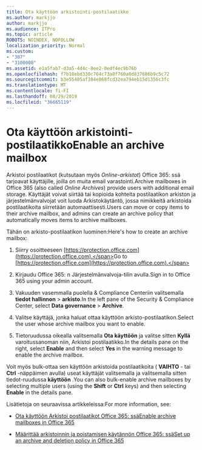 ```yaml
---
title: Ota käyttöön arkistointi-postilaatikko
ms.author: markjjo
author: markjjo
ms.audience: ITPro
ms.topic: article
ROBOTS: NOINDEX, NOFOLLOW
localization_priority: Normal
ms.custom:
- "307"
- "3100008"
ms.assetid: e1a5fab7-d3a5-4d4c-8ee2-0edf4ec9b76b
ms.openlocfilehash: f7b18ebd330c764c73a8f760a0d837686b9c5c72
ms.sourcegitcommit: b3e55405af384e868fcd32ea794eb15d1356c3fc
ms.translationtype: MT
ms.contentlocale: fi-FI
ms.lasthandoff: 08/29/2019
ms.locfileid: "36665119"
---
```

# <a name="enable-an-archive-mailbox"></a><span data-ttu-id="ca899-102">Ota käyttöön arkistointi-postilaatikko</span><span class="sxs-lookup"><span data-stu-id="ca899-102">Enable an archive mailbox</span></span>

<span data-ttu-id="ca899-103">Arkistoi postilaatikot (kutsutaan myös *Online-arkistot*) Office 365: ssä tarjoavat käyttäjille, joilla on muita email varastointi.</span><span class="sxs-lookup"><span data-stu-id="ca899-103">Archive mailboxes in Office 365 (also called  *Online Archives*) provide users with additional email storage.</span></span> <span data-ttu-id="ca899-104">Käyttäjät voivat siirtää tai kopioida kohteita postilaatikon arkiston ja järjestelmänvalvojat voit luoda Arkistokäytäntö, jossa nimikkeitä arkistoida postilaatikoita siirretään automaattisesti.</span><span class="sxs-lookup"><span data-stu-id="ca899-104">Users can move or copy items to their archive mailbox, and admins can create an archive policy that automatically moves items to archive mailboxes.</span></span>
  
<span data-ttu-id="ca899-105">Tähän on arkisto-postilaatikon luominen:</span><span class="sxs-lookup"><span data-stu-id="ca899-105">Here's how to create an archive mailbox:</span></span>
  
1. <span data-ttu-id="ca899-106">Siirry osoitteeseen [https://protection.office.com](https://protection.office.com).</span><span class="sxs-lookup"><span data-stu-id="ca899-106">Go to [https://protection.office.com](https://protection.office.com).</span></span>

2. <span data-ttu-id="ca899-107">Kirjaudu Office 365: n Järjestelmänvalvoja-tilin avulla.</span><span class="sxs-lookup"><span data-stu-id="ca899-107">Sign in to Office 365 using your admin account.</span></span>

3. <span data-ttu-id="ca899-108">Vakuuden vasemmalla puolella &amp; Compliance Centeriin valitsemalla **tiedot hallinnon** \> **arkisto**.</span><span class="sxs-lookup"><span data-stu-id="ca899-108">In the left pane of the Security &amp; Compliance Center, select **Data governance** \> **Archive**.</span></span>

4. <span data-ttu-id="ca899-109">Valitse käyttäjä, jonka haluat ottaa käyttöön arkisto-postilaatikon.</span><span class="sxs-lookup"><span data-stu-id="ca899-109">Select the user whose archive mailbox you want to enable.</span></span>

5. <span data-ttu-id="ca899-110">Tietoruudussa oikealla valitsemalla **Ota käyttöön** ja valitse sitten **Kyllä** varoitussanoman niin, Arkistoi postilaatikko.</span><span class="sxs-lookup"><span data-stu-id="ca899-110">In the details pane on the right, select **Enable** and then select **Yes** in the warning message to enable the archive mailbox.</span></span>

<span data-ttu-id="ca899-111">Voit myös bulk-ottaa sen käyttöön arkistoida postilaatikoita ( **VAIHTO** - tai **Ctrl** -näppäimen avulla) useat käyttäjät valitsemalla ja valitsemalla sitten tiedot-ruudussa **käyttöön** .</span><span class="sxs-lookup"><span data-stu-id="ca899-111">You can also bulk-enable archive mailboxes by selecting multiple users (using the **Shift** or **Ctrl** keys) and then selecting **Enable** in the details pane.</span></span>
  
<span data-ttu-id="ca899-112">Lisätietoja on seuraavissa artikkeleissa:</span><span class="sxs-lookup"><span data-stu-id="ca899-112">For more information, see:</span></span>
  
- [<span data-ttu-id="ca899-113">Ota käyttöön Arkistoi postilaatikot Office 365: ssä</span><span class="sxs-lookup"><span data-stu-id="ca899-113">Enable archive mailboxes in Office 365</span></span>](https://support.office.com/article/enable-archive-mailboxes-in-the-office-365-security-compliance-center-268a109e-7843-405b-bb3d-b9393b2342ce)

- [<span data-ttu-id="ca899-114">Määrittää arkistoinnin ja poistamisen käytännön Office 365: ssä</span><span class="sxs-lookup"><span data-stu-id="ca899-114">Set up an archive and deletion policy in Office 365</span></span>](https://support.office.com/article/Set-up-an-archive-and-deletion-policy-for-mailboxes-in-your-Office-365-organization-ec3587e4-7b4a-40fb-8fb8-8aa05aeae2ce)
